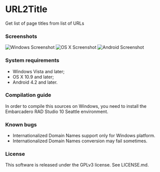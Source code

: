 ﻿# URL2Title
Get list of page titles from list of URLs

### Screenshots

![Windows Screenshot](https://habrastorage.org/files/97c/00b/910/97c00b910d8442efb1fd832cb3bdc84e.png)
![OS X Screenshot](http://habrastorage.org/files/0eb/210/c0d/0eb210c0debb46318a3682751a14beae.png)
![Android Screenshot](http://habrastorage.org/files/910/46b/ba9/91046bba952149559ab11146bfad97af.png)

### System requirements

- Windows Vista and later;
- OS X 10.9 and later;
- Android 4.2 and later.

### Compilation guide

In order to compile this sources on Windows, you need to install the Embarcadero RAD Studio 10 Seattle environment.

### Known bugs

- Internationalized Domain Names support only for Windows platform.
- Internationalized Domain Names conversion may fail sometimes.

### License

This software is released under the GPLv3 license. See LICENSE.md.